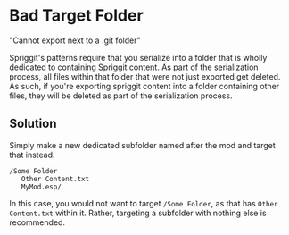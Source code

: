 # Bad Target Folder

"Cannot export next to a .git folder"

Spriggit's patterns require that you serialize into a folder that is wholly dedicated to containing Spriggit content.   As part of the serialization process, all files within that folder that were not just exported get deleted.   As such, if you're exporting spriggit content into a folder containing other files, they will be deleted as part of the serialization process.

## Solution

Simply make a new dedicated subfolder named after the mod and target that instead.

```
/Some Folder
   Other Content.txt
   MyMod.esp/
```

In this case, you would not want to target `/Some Folder`, as that has `Other Content.txt` within it.   Rather, targeting a subfolder with nothing else is recommended.